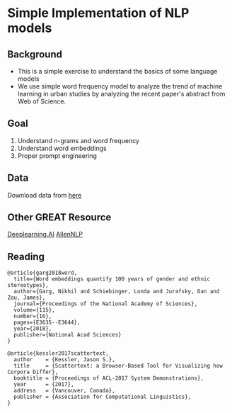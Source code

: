 # Simple Implementation of NLP models
## Background
* This is a simple exercise to understand the basics of some language models
* We use simple word frequency model to analyze the trend of machine learning in urban studies by analyzing the recent paper's abstract from Web of Science.

## Goal
1. Understand n-grams and word frequency
2. Understand word embeddings
3. Proper prompt engineering

## Data
Download data from [here](https://drive.google.com/drive/folders/1Pjb4FWPi2ozxQdBW38Q69MXX23sXJwSH?usp=sharing)

## Other GREAT Resource
[Deeplearning.AI](https://www.deeplearning.ai/short-courses/chatgpt-prompt-engineering-for-developers/)
[AllenNLP](https://allenai.org/allennlp)
## Reading
```
@article{garg2018word,
  title={Word embeddings quantify 100 years of gender and ethnic stereotypes},
  author={Garg, Nikhil and Schiebinger, Londa and Jurafsky, Dan and Zou, James},
  journal={Proceedings of the National Academy of Sciences},
  volume={115},
  number={16},
  pages={E3635--E3644},
  year={2018},
  publisher={National Acad Sciences}
}

@article{kessler2017scattertext,
  author    = {Kessler, Jason S.},
  title     = {Scattertext: a Browser-Based Tool for Visualizing how Corpora Differ},
  booktitle = {Proceedings of ACL-2017 System Demonstrations},
  year      = {2017},
  address   = {Vancouver, Canada},
  publisher = {Association for Computational Linguistics},
}

```
